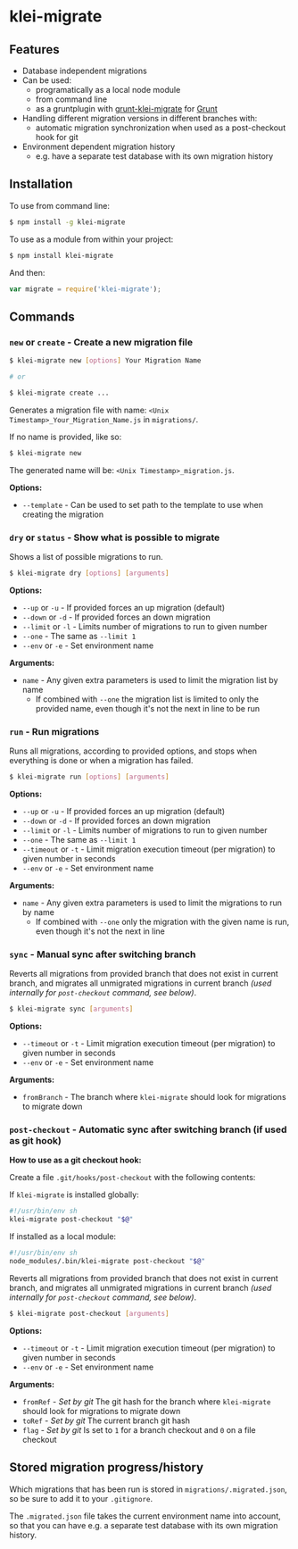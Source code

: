 klei-migrate
==================

## Features

* Database independent migrations
* Can be used:
   * programatically as a local node module
   * from command line
   * as a gruntplugin with [grunt-klei-migrate](https://github.com/klei-dev/grunt-klei-migrate) for [Grunt](http://gruntjs.com/)
* Handling different migration versions in different branches with:
   * automatic migration synchronization when used as a post-checkout hook for git
* Environment dependent migration history
   * e.g. have a separate test database with its own migration history

## Installation

To use from command line:

```bash
$ npm install -g klei-migrate
```

To use as a module from within your project:

```bash
$ npm install klei-migrate
```

And then:

```javascript
var migrate = require('klei-migrate');
```

## Commands

### `new` or `create` - Create a new migration file

```bash
$ klei-migrate new [options] Your Migration Name

# or

$ klei-migrate create ...
```

Generates a migration file with name: `<Unix Timestamp>_Your_Migration_Name.js` in `migrations/`.

If no name is provided, like so:

```bash
$ klei-migrate new
```

The generated name will be: `<Unix Timestamp>_migration.js`.

**Options:**

* `--template` - Can be used to set path to the template to use when creating the migration

### `dry` or `status` - Show what is possible to migrate

Shows a list of possible migrations to run.

```bash
$ klei-migrate dry [options] [arguments]
```

**Options:**

* `--up` or `-u` - If provided forces an up migration (default)
* `--down` or `-d` - If provided forces an down migration
* `--limit` or `-l` - Limits number of migrations to run to given number
* `--one` - The same as `--limit 1`
* `--env` or `-e` - Set environment name

**Arguments:**

* `name` - Any given extra parameters is used to limit the migration list by name
  * If combined with `--one` the migration list is limited to only the provided name, even though it's not the next in line to be run

### `run` - Run migrations

Runs all migrations, according to provided options, and stops when everything is done or when a migration has failed.

```bash
$ klei-migrate run [options] [arguments]
```

**Options:**

* `--up` or `-u` - If provided forces an up migration (default)
* `--down` or `-d` - If provided forces an down migration
* `--limit` or `-l` - Limits number of migrations to run to given number
* `--one` - The same as `--limit 1`
* `--timeout` or `-t` - Limit migration execution timeout (per migration) to given number in seconds
* `--env` or `-e` - Set environment name

**Arguments:**

* `name` - Any given extra parameters is used to limit the migrations to run by name
  * If combined with `--one` only the migration with the given name is run, even though it's not the next in line

### `sync` - Manual sync after switching branch

Reverts all migrations from provided branch that does not exist in current branch,
and migrates all unmigrated migrations in current branch *(used internally for `post-checkout` command, see below)*.

```bash
$ klei-migrate sync [arguments]
```

**Options:**

* `--timeout` or `-t` - Limit migration execution timeout (per migration) to given number in seconds
* `--env` or `-e` - Set environment name

**Arguments:**

* `fromBranch` - The branch where `klei-migrate` should look for migrations to migrate down

### `post-checkout` - Automatic sync after switching branch (if used as git hook)

**How to use as a git checkout hook:**

Create a file `.git/hooks/post-checkout` with the following contents:

If `klei-migrate` is installed globally:

```bash
#!/usr/bin/env sh
klei-migrate post-checkout "$@"
```

If installed as a local module:

```bash
#!/usr/bin/env sh
node_modules/.bin/klei-migrate post-checkout "$@"
```

Reverts all migrations from provided branch that does not exist in current branch,
and migrates all unmigrated migrations in current branch *(used internally for `post-checkout` command, see below)*.

```bash
$ klei-migrate post-checkout [arguments]
```

**Options:**

* `--timeout` or `-t` - Limit migration execution timeout (per migration) to given number in seconds
* `--env` or `-e` - Set environment name

**Arguments:**

* `fromRef` - *Set by git* The git hash for the branch where `klei-migrate` should look for migrations to migrate down
* `toRef` - *Set by git* The current branch git hash
* `flag` - *Set by git* Is set to `1` for a branch checkout and `0` on a file checkout

## Stored migration progress/history

Which migrations that has been run is stored in `migrations/.migrated.json`, so be sure to add it to your `.gitignore`.

The `.migrated.json` file takes the current environment name into account, so that you can have e.g. a separate test database with its own migration history.
